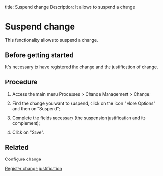 title: Suspend change
Description: It allows to suspend a change
# Suspend change

This functionality allows to suspend a change.

Before getting started
----------------

It's necessary to have registered the change and the justification of change.

Procedure
------------

1.  Access the main menu Processes \>
    Change Management \> Change;

2.  Find the change you want to suspend, click on the icon "More Options" and then on
    "Suspend”;

3.  Complete the fields necessary (the suspension justification and its complement);

4.  Click on "Save".

Related
-----------

[Configure change](/en-us/citsmart-platform-9/processes/change/use/register-change.html)

[Register change justification](/en-us/citsmart-platform-9/processes/change/configuration/change-justification.html)

<!-- !!! tip "About"

    <b>Product/Version:</b> CITSmart | 9.00 &nbsp;&nbsp;
    <b>Updated:</b>02/01/2021 – Larissa Lourenço
